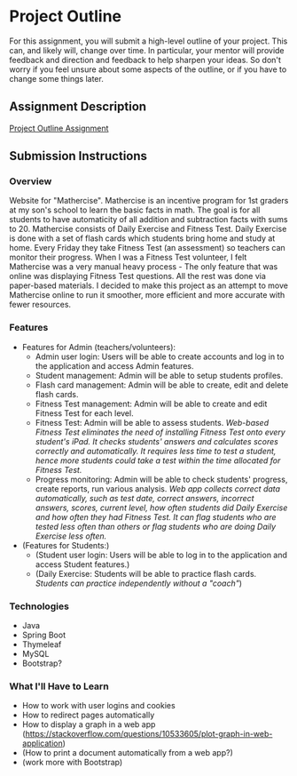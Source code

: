 # Project Outline
For this assignment, you will submit a high-level outline of your project. This can, and likely will, change over time. In particular, your mentor will provide feedback and direction and feedback to help sharpen your ideas. So don't worry if you feel unsure about some aspects of the outline, or if you have to change some things later.

## Assignment Description
[Project Outline Assignment](https://education.launchcode.org/liftoff/assignments/project-outline/)

## Submission Instructions

### Overview
Website for "Mathercise". Mathercise is an incentive program for 1st graders at my son's school to learn the basic facts in math. The goal is for all students to have automaticity of all addition and subtraction facts with sums to 20. Mathercise consists of Daily Exercise and Fitness Test. Daily Exercise is done with a set of flash cards which students bring home and study at home. Every Friday they take Fitness Test (an assessment) so teachers can monitor their progress.
When I was a Fitness Test volunteer, I felt Mathercise was a very manual heavy process - The only feature that was online was displaying Fitness Test questions. All the rest was done via paper-based materials. I decided to make this project as an attempt to move Mathercise online to run it smoother, more efficient and more accurate with fewer resources.
### Features
* Features for Admin (teachers/volunteers):
  * Admin user login: Users will be able to create accounts and log in to the application and access Admin features.
  * Student management: Admin will be able to setup students profiles.
  * Flash card management: Admin will be able to create, edit and delete flash cards.
  * Fitness Test management: Admin will be able to create and edit Fitness Test for each level.
  * Fitness Test: Admin will be able to assess students. *Web-based Fitness Test eliminates the need of installing Fitness Test onto every student's iPad. It checks students' answers and calculates scores correctly and automatically. It requires less time to test a student, hence more students could take a test within the time allocated for Fitness Test.*
  * Progress monitoring: Admin will be able to check students' progress, create reports, run various analysis. *Web app collects correct data automatically, such as test date, correct answers, incorrect answers, scores, current level, how often students did Daily Exercise and how often they had Fitness Test. It can flag students who are tested less often than others or flag students who are doing Daily Exercise less often.*  
* (Features for Students:)
  * (Student user login: Users will be able to log in to the application and access Student features.)
  * (Daily Exercise: Students will be able to practice flash cards. *Students can practice independently without a "coach"*)
### Technologies
* Java
* Spring Boot
* Thymeleaf
* MySQL
* Bootstrap?
### What I'll Have to Learn
* How to work with user logins and cookies
* How to redirect pages automatically
* How to display a graph in a web app (https://stackoverflow.com/questions/10533605/plot-graph-in-web-application)
* (How to print a document automatically from a web app?)
* (work more with Bootstrap) 
